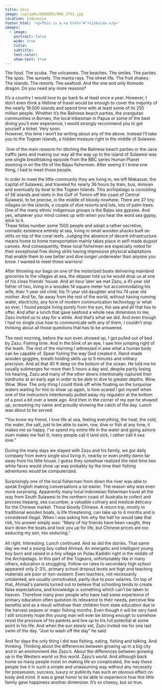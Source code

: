 ```yaml
---
title: Zazu
image: /uploads/HEADERS/AMG_2781.jpg
location: Indonesia
footer_html: '<p>This is a <a href="#">link</a>.</p>'
images:
  - image:
    portrait: false
    wide: true
    title:
    subtitle:
    text-color:
    show-text: true
---
```



The food. The scuba. The volcanoes. The beaches. The smiles. The parties. The spas. The sunsets. The manta rays. The street life. The fruit shakes. The islands. The resorts. The seafood. And the one and only Komodo dragon. Do you need any more reasons?

It’s a country I would love to go back to at least once a year. However, I don’t even think a lifetime of travel would be enough to cover the majority of the nearly 19.000 islands and spend time with at least some of its 255 million people. Whether it’s the Balinese beach parties, the orangutan communities in Borneo, the local tribesman in Papua or some of the best diving you’ll ever experience, I would strongly recommend you to get yourself a ticket. Very soon. <br>However, this time I won’t be writing about any of the above. Instead I’ll take you to the Togean Islands, a hidden treasure right in the middle of Sulawesi.  <br> One of the main reasons for ditching the Balinese beach parties or the Java traffic jams and making our way all the way up to the island of Sulawesi was one single breathtaking episode from the BBC series Human Planet zooming in on the life of the Bajau fishermen. After seeing it I knew one thing, I had to meet those people.

In order to meet the little community they are living in, we left Makassar, the capital of Sulawesi, and traveled for nearly 36 hours by train, bus, minivan and eventually by boat to the Togean Islands. This archipelago is consisting of 56 islands and islets in the Gulf of Tomini off the coast of Central Sulawesi, to be precise, in the middle of bloody nowhere. There are 37 tiny villages on the islands, a couple of dive resorts and lots, lots of palm trees. One of the many ethnic indigenous groups is the Bajau sea gypsies. And yes, whatever your mind comes up with when you hear the word sea gypsy, stick to it. <br>These fellas number some 1500 people and adopt a rather secretive, nomadic existence entirely at sea, living in small wooden shacks built on stilts on top of the coral reefs. Judging the absence of decent infrastructure means home to home transportation mainly takes place in self-made dugout canoes. And consequently, these local fishermen are especially noted for their exceptional free diving skills having impressive physical adaptations that enable them to see better and dive longer underwater than anyone you know. I wanted to meet those warriors!

After throwing our bags on one of the motorized boats delivering mainland groceries to the villages at sea, the skipper told us he would drop us at one of his close friends’ house. And an hour later we met Zazu, a 41-year old father of two, living in a wooden 14 square meter hut accommodating his wife, their 1-year old child, his 11-year old daughter and his 74-year old mother. And far, far away from the rest of the world, without having running water, electricity, any form of modern communication technology or what so ever, I found people living purely from the sun, the sea and all that has to offer. And after a lunch that gave seafood a whole new dimension to me, Zazu invited us to stay for a while. And that’s what we did. And even though I had no single clue how to communicate with any of them, I couldn’t stop thinking about all those questions that has to be answered. <br> <br>The next morning, before the sun even showed up, I got pulled out of bed by Zazu. Fishing time. And in the blink of an eye, I saw him jumping right of the leash. The rest of the morning I witnessed in awe what a human body can be capable of. Spear fishing the way God created it. Hand-made wooden goggles, breath holding skills up to 5 minutes and military precision. And all that 40 ft deep on the bottom of the ocean. He told me he usually submerges for more than 5 hours a day and, despite partly losing his hearing, Zazu and many of the other divers intentionally ruptured their eardrums at an early age in order to be able to dive to greater depths. Wow. Wow. Wow. The only thing I could think off while floating on the turquoise waters waiting for him to show up again, is how scared I got myself when one of the instructors intentionally pulled away my regulator at the bottom of a pool a bit over a week ago. And then in the corner of my eye he showed up, screaming my name and proudly showing the catch of the day. Lunch was about to be served.

“You know my friend, I love life at sea, feeling everything, the heat, the cold, the water, the salt, just to be able to swim, row, dive or fish at any time, it makes me so happy. I've spend my entire life in the water and going ashore even makes me feel ill, many people call it land sick, I rather call it sea love.” <br> <br>During the many days we stayed with Zazu and his family, we got daily company from every single soul living in, nearby or even pretty damn far away from his little house. I guess they somehow realized the next time two white faces would show up was probably by the time their fishing adventures would be computerized.  <br> <br>Surprisingly one of the local fisherman from down the river was able to speak English making conversations a lot easier. The reason why was even more surprising. Apparently many local Indonesian fisherman travel all the way from South Sulawesi to the northern coast of Australia to collect and process trepang, sea cucumber, a valuable culinary and medical delicacy for the Chinese market. Those bloody Chinese. A return trip, mostly in traditional wooden boats, is life threatening, can take up to 4 months and is considered illegal. When I was asking him why the hell he would take that risk, his answer simply was: "Many of my friends have been caught, they burn down the boats and lock you up for life, but Chinese prices are too seducing my son, too seducing." <br> <br>All right. Interesting. Lunch continued. And so did the stories. That same day we met a young boy called Ahmad. An energetic and intelligent young boy born and raised in a tiny village on Pulau Kadidiri right in the middle of the Archipelago. In this part of the Togeans, unfortunately like in many others, education is struggling. Follow-on rates to secondary high school appeared only 2-3%, primary school dropout levels are high and teaching materials are poor or non-existent. Even teachers, not necessarily untalented, are usually unmotivated, partly due to poor salaries. On top of that, Ahmad's parents turned out to believe that schooling tends to create false expectations, and knowledge is something which can’t be taken to heaven. Therefore many poor people who have had some experience of primary education often question its relevance to their needs, perceive few benefits and as a result withdraw their children from state education due to the harvest season or major fishing months. Even though it will be very hard I still sincerely hope this young man will ever be strong enough to somehow resist the pressure of his parents and live up to his full potential at some point in his life. And when the sun slowly set, Zazu invited me for one last swim of the day. “Just to wash off the day” he said.  <br> <br>And for days the only thing I did was fishing, eating, fishing and talking. And thinking. Thinking about the differences between growing up in a big city and in an environment like Zazu’s. About the differences between growing up in the Western world vs this world. Zazu’s world. And although back home so many people insist on making life so complicated, the way these people live it in such a simple and unassuming way without any necessity for possession, success, luxury or publicity has such an obvious effect on body and mind. It was a great honor to be able to experience how this little family gave happiness another dimension. It’s so cheesy, but so true.